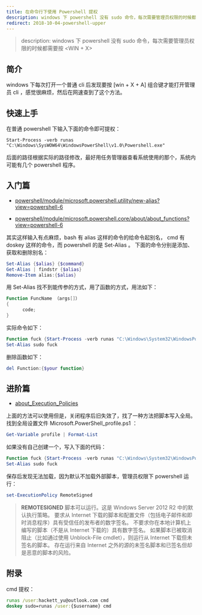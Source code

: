 ```yaml
---
title: 在命令行下使用 Powershell 提权
description: windows 下 powershell 没有 sudo 命令，每次需要管理员权限的时候都需要按 <WIN + X>
redirect: 2018-10-04-powershell-upper
---
```


> description: windows 下 powershell 没有 sudo 命令，每次需要管理员权限的时候都需要按 <WIN + X>

## 简介

windows 下每次打开一个普通 cli 后发现要按 [win + X + A] 组合键才能打开管理员 cli ，感觉很麻烦，然后在网速查到了这个方法。

## 快速上手

在普通 powershell 下输入下面的命令即可提权：

```shell
Start-Process -verb runas "C:\Windows\SysWOW64\WindowsPowerShell\v1.0\Powershell.exe"
```

后面的路径根据实际的路径修改，最好用任务管理器查看系统使用的那个，系统内可能有几个 powershell 程序。

## 入门篇

- [powershell/module/microsoft.powershell.utility/new-alias?view=powershell-6](https://docs.microsoft.com/en-us/powershell/module/microsoft.powershell.utility/new-alias?view=powershell-6)

- [powershell/module/microsoft.powershell.core/about/about_functions?view=powershell-6](https://docs.microsoft.com/zh-cn/powershell/module/microsoft.powershell.core/about/about_functions?view=powershell-6)

其实这样输入有点麻烦，bash 有 alias 这样的命令的给命令起别名， cmd 有doskey 这样的命令，而 powershell 的是 Set-Alias 。
下面的命令分别是添加、获取和删除别名：

```powershell
Set-Alias {$alias} {$command}
Get-Alias | findstr {$alias}
Remove-Item alias:{$alias}
```

用 Set-Alias 找不到能传参的方式，用了函数的方式，用法如下：

```powershell
Function FuncName （args[]）
{
      code;
}
```

实际命令如下：

```powershell
Function fuck {Start-Process -verb runas "C:\Windows\System32\WindowsPowerShell\v1.0\Powershell.exe"}
Set-Alias sudo fuck
```

删除函数如下：

```powershell
del Function:{$your function}
```

## 进阶篇

- [about_Execution_Policies](https://technet.microsoft.com/zh-CN/library/hh847748.aspx)

上面的方法可以使用但是，关闭程序后旧失效了，找了一种方法把脚本写入全局。
找到全局设置文件 Microsoft.PowerShell_profile.ps1 ：

```powershell
Get-Variable profile | Format-List
```

如果没有自己创建一个，写入下面的代码：

```powershell
Function fuck {Start-Process -verb runas "C:\Windows\System32\WindowsPowerShell\v1.0\Powershell.exe"}
Set-Alias sudo fuck
```

保存后发现无法加载，因为默认不加载外部脚本，管理员权限下 powershell 运行：

```powershell
set-ExecutionPolicy RemoteSigned
```

> **REMOTESIGNED**
脚本可以运行。这是 Windows Server 2012 R2 中的默认执行策略。
要求从 Internet 下载的脚本和配置文件（包括电子邮件和即时消息程序）具有受信任的发布者的数字签名。
不要求你在本地计算机上编写的脚本（不是从 Internet 下载的）具有数字签名。
如果脚本已被取消阻止（比如通过使用 Unblock-File cmdlet），则运行从 Internet 下载但未签名的脚本。
存在运行来自 Internet 之外的源的未签名脚本和已签名但却是恶意的脚本的风险。

## 附录

cmd 提权：

```cmd
runas /user:hackett_yu@outlook.com cmd
doskey sudo=runas /user:{$username} cmd
```
